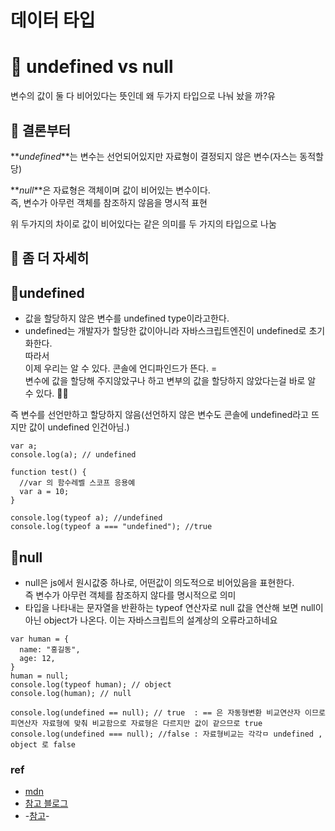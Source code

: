 # 데이터 타입

# 🤼 undefined vs null

변수의 값이 둘 다 비어있다는 뜻인데 왜 두가지 타입으로 나눠 놨을 까?유  
  
  
  

## 🫵 결론부터

**_undefined_**는 변수는 선언되어있지만 자료형이 결정되지 않은 변수(자스는 동적할당)  
  
**_null_**은 자료형은 객체이며 값이 비어있는 변수이다.  
즉, 변수가 아무런 객체를 참조하지 않음을 명시적 표현  
  
위 두가지의 차이로 값이 비어있다는 같은 의미를 두 가지의 타입으로 나눔  
  
  

## 👀 좀 더 자세히

## 📌undefined

-   값을 할당하지 않은 변수를 undefined type이라고한다.
-   undefined는 개발자가 할당한 값이아니라 자바스크립트엔진이 undefined로 초기화한다.  
    따라서  
    이제 우리는 알 수 있다. 콘솔에 언디파인드가 뜬다. =  
    변수에 값을 할당해 주지않았구나 하고 변부의 값을 할당하지 않았다는걸 바로 알 수 있다. 👏👏

즉 변수를 선언만하고 할당하지 않음(선언하지 않은 변수도 콘솔에 undefined라고 뜨지만 값이 undefined 인건아님.)

```
var a;
console.log(a); // undefined
```

```
function test() {
  //var 의 함수레벨 스코프 응용예
  var a = 10;
}
```

```
console.log(typeof a); //undefined
console.log(typeof a === "undefined"); //true
```

## 📌null

-   null은 js에서 원시값중 하나로, 어떤값이 의도적으로 비어있음을 표현한다.  
    즉 변수가 아무런 객체를 참조하지 않다를 명시적으로 의미
-   타입을 나타내는 문자열을 반환하는 typeof 연산자로 null 값을 연산해 보면 null이 아닌 object가 나온다. 이는 자바스크립트의 설계상의 오류라고하네요

```
var human = {
  name: "홍길동",
  age: 12,
}
human = null;
console.log(typeof human); // object
console.log(human); // null
```

```
console.log(undefined == null); // true  : == 은 자동형변환 비교연산자 이므로 피연산자 자료형에 맞춰 비교함으로 자료형은 다르지만 값이 같으므로 true
console.log(undefined === null); //false : 자료형비교는 각각ㅁ undefined , object 로 false
```

### ref

-   [mdn](https://developer.mozilla.org/ko/docs/Web/JavaScript/Reference/Global_Objects/SyntaxError)
-   [참고 블로그](https://enarastudent.tistory.com/entry/null%EA%B3%BC-undefined%EC%9D%98-%EC%B0%A8%EC%9D%B4)
-   \-[참고](https://poiemaweb.com/js-data-type-variable)\-